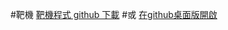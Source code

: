 #靶機
[靶機程式 github 下載](https://github.com/Bearshenmin/target/archive/refs/heads/main.zip)
#或
[在github桌面版開啟](x-github-client://openRepo/https://github.com/Bearshenmin/target)

